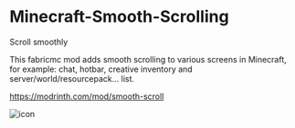 # Minecraft-Smooth-Scrolling
Scroll smoothly

This fabricmc mod adds smooth scrolling to various screens in Minecraft, for example: chat, hotbar, creative inventory and server/world/resourcepack... list.

https://modrinth.com/mod/smooth-scroll

![icon](https://github.com/SmajloSlovakian/Minecraft-Smooth-Scrolling/assets/16209307/d4bf967b-9ee0-4e94-af9c-7dc0c5a984a2)
